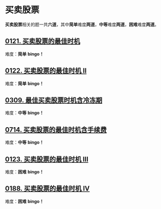 # 买卖股票

**买卖股票**相关的题一共**六道**，其中**简单**难度**两道**，**中等**难度**两道**，**困难**难度**两道**。


## [0121. 买卖股票的最佳时机](https://leetcode-cn.com/problems/best-time-to-buy-and-sell-stock/)
难度：**简单**
**bingo！**
<br/>



## [0122. 买卖股票的最佳时机 II](https://leetcode-cn.com/problems/best-time-to-buy-and-sell-stock-ii/)
难度：**简单**
**bingo！**
<br/>



## [0309. 最佳买卖股票时机含冷冻期](https://leetcode-cn.com/problems/best-time-to-buy-and-sell-stock-with-cooldown/)
难度：**中等**
**bingo！**
<br/>



## [0714. 买卖股票的最佳时机含手续费](https://leetcode-cn.com/problems/best-time-to-buy-and-sell-stock-with-transaction-fee/)
难度：**中等**
**bingo！**
<br/>



## [0123. 买卖股票的最佳时机 III](https://leetcode-cn.com/problems/best-time-to-buy-and-sell-stock-iii/)
难度：**困难**
**bingo！**
<br/>



## [0188. 买卖股票的最佳时机 IV](https://leetcode-cn.com/problems/best-time-to-buy-and-sell-stock-iv/)
难度：**困难**
**bingo！**
<br/>
